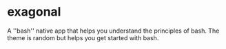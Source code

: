 # exagonal
A ''bash'' native app that helps you understand the principles of bash. The theme is random but helps you get started with bash.
